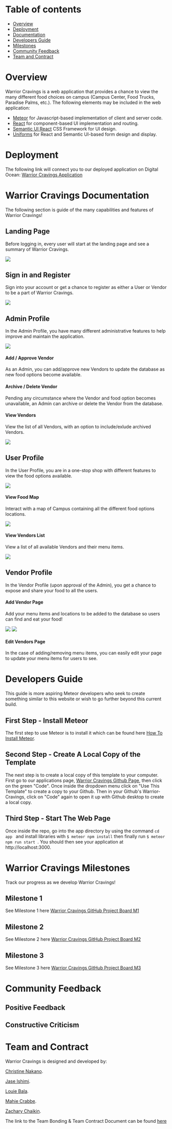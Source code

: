 # Table of contents

* [Overview](#overview)
* [Deployment](#deployment)
* [Documentation](#warrior-cravings-documentation)
* [Developers Guide](#developers-guide)
* [Milestones](#warrior-cravings-milestones)
* [Community Feedback](#community-feedback)
* [Team and Contract](#team-and-contract)

# Overview

Warrior Cravings is a web application that provides a chance to view the many different food choices on campus (Campus Center, Food Trucks, Paradise Palms, etc.). The following elements may be included in the web application:

* [Meteor](https://www.meteor.com/) for Javascript-based implementation of client and server code.
* [React](https://reactjs.org/) for component-based UI implementation and routing.
* [Semantic UI React](https://react.semantic-ui.com/) CSS Framework for UI design.
* [Uniforms](https://uniforms.tools/) for React and Semantic UI-based form design and display.

# Deployment
The following link will connect you to our deployed application on Digital Ocean:
[Warrior Cravings Application](https://warrior-cravings.xyz/)

# Warrior Cravings Documentation

The following section is guide of the many capabilities and features of Warrior Cravings!

## Landing Page

Before logging in, every user will start at the landing page and see a summary of Warrior Cravings.

[//]: # (![]&#40;images/landing-page.png&#41;)

<img src="images/landing-page-new.png">

## Sign in and Register

Sign into your account or get a chance to register as either a User or Vendor to be a part of Warrior Cravings.

[//]: # (![]&#40;images/signin-page.png&#41;)

[//]: # (![]&#40;images/signup-page.png&#41;)

<img src="images/after-landing.PNG">

## Admin Profile

In the Admin Profile, you have many different administrative features to help improve and maintain the application.

<img src="images/admin-profile.PNG">

#### Add / Approve Vendor

As an Admin, you can add/approve new Vendors to update the database as new food options become available.

#### Archive / Delete Vendor

Pending any circumstance where the Vendor and food option becomes unavailable, an Admin can archive or delete the Vendor from the database.

#### View Vendors

View the list of all Vendors, with an option to include/exlude archived Vendors.

<img src="images/add-vendor.PNG">

## User Profile

In the User Profile, you are in a one-stop shop with different features to view the food options available.

<img src="images/Screen Shot 2022-04-26 at 12.37.00 PM.png">

#### View Food Map

Interact with a map of Campus containing all the different food options locations.

<img src="images/Screen Shot 2022-04-26 at 1.08.29 PM.png">

#### View Vendors List

View a list of all available Vendors and their menu items.

<img src="images/mockups/vendors_userpage.png">

## Vendor Profile

In the Vendor Profile (upon approval of the Admin), you get a chance to expose and share your food to all the users.

#### Add Vendor Page

Add your menu items and locations to be added to the database so users can find and eat your food!

<img src="images/mockups/vendor-home_vendorpage.png">

<img src="images/mockups/form_vendorpage.png">

#### Edit Vendors Page

In the case of adding/removing menu items, you can easily edit your page to update your menu items for users to see.

# Developers Guide

This guide is more aspiring Meteor developers who seek to create something similar to this website or wish to go further beyond this current build.

## First Step - Install Meteor

The first step to use Meteor is to install it which can be found here [How To Install Meteor](https://docs.meteor.com/install.html).

## Second Step - Create A Local Copy of the Template

The next step is to create a local copy of this template to your computer. First go to our applications page, [Warrior Cravings Github Page](https://github.com/warrior-cravings/warrior-cravings), then click on the green "Code". Once inside the dropdown menu click on "Use This Template" to create a copy to your Github. Then in your Github's Warrior-Cravings, click on "Code" again to open it up with Github desktop to create a local copy. 

## Third Step - Start The Web Page

Once inside the repo, go into the app directory by using the command ```cd app ``` and install libraries with ``` $ meteor npm install ``` then finally run ```$ meteor npm run start ```. You should then see your application at http://localhost:3000.

# Warrior Cravings Milestones

Track our progress as we develop Warrior Cravings!

## Milestone 1

See Milestone 1 here [Warrior Cravings GitHub Project Board M1](https://github.com/warrior-cravings/warrior-cravings/projects/1)

[//]: # (![]&#40;images/project-board-1.png&#41;)

## Milestone 2

See Milestone 2 here [Warrior Cravings GitHub Project Board M2](https://github.com/warrior-cravings/warrior-cravings/projects/2)

## Milestone 3

See Milestone 3 here [Warrior Cravings GitHub Project Board M3](https://github.com/warrior-cravings/warrior-cravings/projects/3)

# Community Feedback

## Positive Feedback

## Constructive Criticism

# Team and Contract

Warrior Cravings is designed and developed by:

[Christine Nakano](https://github.com/Cknakano).

[Jase Ishimi](https://github.com/ishimi8).

[Louie Bala](https://github.com/Louie808).

[Mahie Crabbe](https://github.com/mahi3crab).

[Zachary Chaikin](https://github.com/zchaikin).

The link to the Team Bonding & Team Contract Document can be found [here](https://docs.google.com/document/d/1SRTYNonslrtiFPJDW3MKqytMh0vnHxiC6MnLjCrtIrs/edit#)
